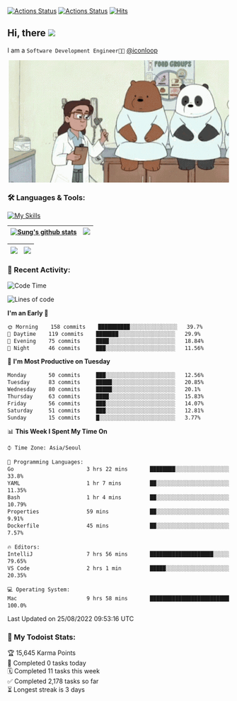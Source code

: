 
[![Actions Status](https://github.com/ddok2/ddok2/workflows/Todoist%20Readme/badge.svg)](https://github.com/ddok2/ddok2/actions)
[![Actions Status](https://github.com/ddok2/ddok2/workflows/wakatime-stats/badge.svg)](https://github.com/ddok2/ddok2/actions)
[![Hits](https://hits.seeyoufarm.com/api/count/incr/badge.svg?url=https%3A%2F%2Fgithub.com%2Fddok2&count_bg=%23FF9595&title_bg=%23555555&icon=github.svg&icon_color=%23FFFFFF&title=hits&edge_flat=false)](https://hits.seeyoufarm.com)

<!-- ![visitors](https://visitor-badge.laobi.icu/badge?page_id=ddok2.ddok2) -->
## Hi, there <img src="https://raw.githubusercontent.com/MartinHeinz/MartinHeinz/master/wave.gif" width="3%">

I am a `Software Development Engineer🧑‍💻` [@iconloop](https://github.com/iconloop)


<p align="center">
    <img align="center" alt="GIF" src="img/debugging.gif" />
</p>


### 🛠 Languages & Tools:

[![My Skills](https://skillicons.dev/icons?i=go,js,ts,py,express,react,svelte,jquery,pug,mongodb,mysql,redis,aws,docker,kubernetes)](https://skillicons.dev)


| <a href="https://github.com/ddok2"><img align="center" src="https://github-readme-stats.vercel.app/api?username=ddok2&show_icons=true&include_all_commits=true&count_private=true&theme=buefy&hide_border=true" alt="Sung's github stats" /></a> | <a href="https://github.com/ddok2"><img src="http://github-readme-streak-stats.herokuapp.com?user=ddok2&hide_border=true" /></a> |
| ------------- |------------- |


| <a href="https://github.com/ddok2"><img align="center" src="https://github-readme-stats.vercel.app/api/top-langs/?username=ddok2&theme=buefy&hide=html,css&hide_border=true" /></a> | <a href="https://github.com/ddok2"><img align="center" src="https://activity-graph.herokuapp.com/graph?username=ddok2&theme=github&hide_border=true" height="250" /></a> |
| ------------- |--------------------------------------------------------------------------------------------------------------------------------------------------------------------------|


<!-- <details open>
    <summary>📈 My GitHub Stats</summary>
    <p align="center">
        <a href="https://github.com/ddok2">
            <img align="center" src="https://github-readme-stats.vercel.app/api?username=ddok2&show_icons=true&include_all_commits=true&count_private=true&theme=buefy&hide_border=true" alt="Sung's github stats" />
        </a>
    </p>
</details>
<details>
    <summary>💬 Top Languages</summary>
    <p align="center"> 
        <a href="https://github.com/ddok2">
            <img align="center" src="https://github-readme-stats.vercel.app/api/top-langs/?username=ddok2&layout=compact&theme=buefy&hide=html,css&hide_border=true" />
        </a>
    </p>
</details> -->


### 🌈 Recent Activity:
<!--START_SECTION:waka-->
![Code Time](http://img.shields.io/badge/Code%20Time-1%2C709%20hrs%2016%20mins-blue)

![Lines of code](https://img.shields.io/badge/From%20Hello%20World%20I%27ve%20Written-285%20Thousand%20lines%20of%20code-blue)

**I'm an Early 🐤** 

```text
🌞 Morning    158 commits    ██████████░░░░░░░░░░░░░░░   39.7% 
🌆 Daytime    119 commits    ███████░░░░░░░░░░░░░░░░░░   29.9% 
🌃 Evening    75 commits     ████░░░░░░░░░░░░░░░░░░░░░   18.84% 
🌙 Night      46 commits     ███░░░░░░░░░░░░░░░░░░░░░░   11.56%

```
📅 **I'm Most Productive on Tuesday** 

```text
Monday       50 commits     ███░░░░░░░░░░░░░░░░░░░░░░   12.56% 
Tuesday      83 commits     █████░░░░░░░░░░░░░░░░░░░░   20.85% 
Wednesday    80 commits     █████░░░░░░░░░░░░░░░░░░░░   20.1% 
Thursday     63 commits     ████░░░░░░░░░░░░░░░░░░░░░   15.83% 
Friday       56 commits     ███░░░░░░░░░░░░░░░░░░░░░░   14.07% 
Saturday     51 commits     ███░░░░░░░░░░░░░░░░░░░░░░   12.81% 
Sunday       15 commits     █░░░░░░░░░░░░░░░░░░░░░░░░   3.77%

```


📊 **This Week I Spent My Time On** 

```text
⌚︎ Time Zone: Asia/Seoul

💬 Programming Languages: 
Go                       3 hrs 22 mins       ████████░░░░░░░░░░░░░░░░░   33.8% 
YAML                     1 hr 7 mins         ██░░░░░░░░░░░░░░░░░░░░░░░   11.35% 
Bash                     1 hr 4 mins         ██░░░░░░░░░░░░░░░░░░░░░░░   10.79% 
Properties               59 mins             ██░░░░░░░░░░░░░░░░░░░░░░░   9.91% 
Dockerfile               45 mins             ██░░░░░░░░░░░░░░░░░░░░░░░   7.57%

🔥 Editors: 
IntelliJ                 7 hrs 56 mins       ████████████████████░░░░░   79.65% 
VS Code                  2 hrs 1 min         █████░░░░░░░░░░░░░░░░░░░░   20.35%

💻 Operating System: 
Mac                      9 hrs 58 mins       █████████████████████████   100.0%

```


 Last Updated on 25/08/2022 09:53:16 UTC
<!--END_SECTION:waka-->

### 🚧 My Todoist Stats:
<!-- TODO-IST:START -->
🏆  15,645 Karma Points           
🌸  Completed 0 tasks today           
🗓  Completed 11 tasks this week           
✅  Completed 2,178 tasks so far           
⏳  Longest streak is 3 days
<!-- TODO-IST:END -->

